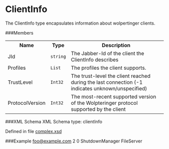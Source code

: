 ClientInfo===============The ClientInfo type encapsulates information about wolpertinger clients.###Members<table>	<tr>        <th>Name</th>		<th>Type</th>		<th>Description</th>	</tr>	<tr>		<td>JId</td>		<td><code>string</code></td>		<td>The Jabber-Id of the client the ClientInfo describes</td>	</tr>	<tr>		<td>Profiles</td>		<td><code>List</code></td>		<td>The profiles the client supports.</td>	</tr>	<tr>		<td>TrustLevel</td>		<td><code>Int32</code></td>		<td>The trust-level the client reached during the last connection (-1 indicates unknown/unspecified)</td>	</tr>	<tr>		<td>ProtocolVersion</td>		<td><code>Int32</code></td>		<td>The most-recent supported version of the Wolpteringer protocol supported by the client</td>	</tr></table>###XML SchemaXML Schema type: clientInfoDefined in file [complex.xsd](xsd/complex.xsd)###Example	<object xmlns="http://nerdcave.eu/wolpertinger">		<ClientInfo>			<JId>foo@example.com</JId>			<TrustLevel>2</TrustLevel>			<ProtocolVersion>0</ProtocolVersion>			<Profiles>				<Profile>ShutdownManager</Profile>				<Profile>FileServer</Profile>			</Profiles>		</ClientInfo>	</object>